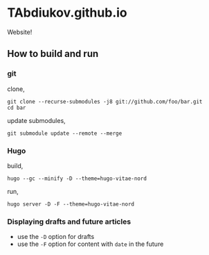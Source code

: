 # TAbdiukov.github.io
Website!

## How to build and run

### git

clone,
```
git clone --recurse-submodules -j8 git://github.com/foo/bar.git
cd bar
```

update submodules,
```
git submodule update --remote --merge
```

### Hugo

build,

```
hugo --gc --minify -D --theme=hugo-vitae-nord
```

run,

```
hugo server -D -F --theme=hugo-vitae-nord
```

### Displaying drafts and future articles

- use the `-D` option for drafts
- use the `-F` option for content with `date` in the future
